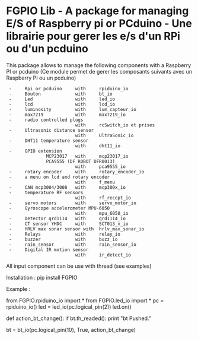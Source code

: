 FGPIO Lib  - A package for managing E/S of Raspberry pi or PCduino
           - Une librairie pour gerer les e/s d'un RPi ou d'un pcduino
========================================================================

This package allows to manage the following components with a Raspberry PI or pcduino
(Ce module permet de gerer les composants suivants avec un Raspberry PI ou un pcduino)

     -     Rpi or pcduino     with     rpiduino_io
     -     Bouton             with     bt_io
     -     Led                with     led_io
     -     lcd                with     lcd_io
     -     luminosity         with     lum_capteur_io
     -     max7219            with     max7219_io
     -     radio controlled plugs
                              with     rcSwitch_io et prises
     -     Ultrasonic distance sensor
                              with     UltraSonic_io
     -     DHT11 temperature sensor
                              with     dht11_io
     -     GPIO extension
                   MCP23017   with     mcp23017_io
                   PCA9555 (DF ROBOT DFR0013)
                              with     pca9555_io
     -     rotary encoder     with     rotary_encoder_io
     -     a menu on lcd and rotary encoder
                              with     f_menu
     -     CAN mcp3004/3008   with     mcp300x_io
	 -     temperature RF sensors
	                          with     rf_recept_io
	 -     servo motors       with     servo_motor_io
	 -     Gyroscope accelerometer MPU-6050
	                          with     mpu_6050_io
	 - 	   Detector qrd1114   with     qrd1114_io
	 -     CT sensor YHDC     with     SCT013_v_io
     -     HRLV max sonar sensor with  hrlv_max_sonar_io
	 -     Relays             with     relay_io
	 -     buzzer             with     buzz_io
	 -     rain_sensor        with     rain_sensor_io
	 -     Digital IR motion sensor 
	                          with     ir_detect_io
	 

All input component can be use with thread (see examples)

Installation :
     pip install FGPIO

Example :

from FGPIO.rpiduino_io import *
from FGPIO.led_io import *
pc = rpiduino_io()
led = led_io(pc.logical_pin(2))
led.on()

def action_bt_change():
	if bt.th_readed():
		print "bt Pushed."

bt = bt_io(pc.logical_pin(10), True, action_bt_change)